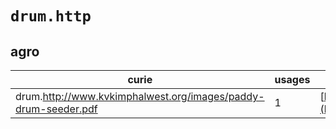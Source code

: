 # `drum.http`
## agro
| curie                                                          |   usages | nodes                                                                                                               |
|----------------------------------------------------------------|----------|---------------------------------------------------------------------------------------------------------------------|
| drum.http://www.kvkimphalwest.org/images/paddy-drum-seeder.pdf |        1 | [http://purl.obolibrary.org/obo/AGRO:00000397](https://bioregistry.io/http://purl.obolibrary.org/obo/AGRO:00000397) |

